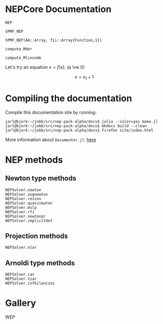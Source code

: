 
# NEPCore Documentation



```@docs
NEP
```

```@docs
SPMF_NEP
```

```@docs
SPMF_NEP(AA::Array, fii::Array{Function,1}) 
```

```@docs
compute_Mder
```


```@docs
compute_Mlincomb
```

Let's try an equation $x=f(x)$. \(a \ne 0\)

```math
x=x_1+1
```

# Compiling the documentation

Compile this documentation site by running:
```
jarl@bjork:~/jobb/src/nep-pack-alpha/docs$ julia --color=yes make.jl
jarl@bjork:~/jobb/src/nep-pack-alpha/docs$ mkdocs build --clean
jarl@bjork:~/jobb/src/nep-pack-alpha/docs$ firefox site/index.html
```

More information about `Documenter.jl`: [here](https://juliadocs.github.io/Documenter.jl/v0.1.3/man/guide/#Package-Guide-1)




# NEP methods

## Newton type methods
```@docs
NEPSolver.newton
NEPSolver.augnewton
NEPSolver.resinv
NEPSolver.quasinewton
NEPSolver.mslp
NEPSolver.rfi
NEPSolver.newtonqr
NEPSolver.implicitdet
```
## Projection methods
```@docs
NEPSolver.nlar
```
## Arnoldi type methods
```@docs
NEPSolver.iar
NEPSolver.tiar
NEPSolver.infbilanczos
```





# Gallery

WEP


